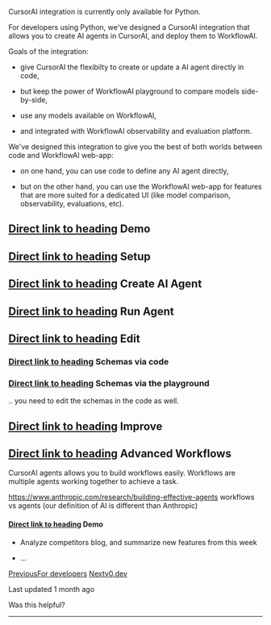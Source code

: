 CursorAI integration is currently only available for Python.

For developers using Python, we've designed a CursorAI integration that allows you to create AI agents in CursorAI, and deploy them to WorkflowAI.

Goals of the integration:

- give CursorAI the flexibilty to create or update a AI agent directly in code,

- but keep the power of WorkflowAI playground to compare models side-by-side,

- use any models available on WorkflowAI,

- and integrated with WorkflowAI observability and evaluation platform.


We've designed this integration to give you the best of both worlds between code and WorkflowAI web-app:

- on one hand, you can use code to define any AI agent directly,

- but on the other hand, you can use the WorkflowAI web-app for features that are more suited for a dedicated UI (like model comparison, observability, evaluations, etc).


## [Direct link to heading](https://docs.workflowai.com/getting-started/for-developers/cursor\#demo)    Demo

## [Direct link to heading](https://docs.workflowai.com/getting-started/for-developers/cursor\#setup)    Setup

## [Direct link to heading](https://docs.workflowai.com/getting-started/for-developers/cursor\#create-ai-agent)    Create AI Agent

## [Direct link to heading](https://docs.workflowai.com/getting-started/for-developers/cursor\#run-agent)    Run Agent

## [Direct link to heading](https://docs.workflowai.com/getting-started/for-developers/cursor\#edit)    Edit

### [Direct link to heading](https://docs.workflowai.com/getting-started/for-developers/cursor\#schemas-via-code)    Schemas via code

### [Direct link to heading](https://docs.workflowai.com/getting-started/for-developers/cursor\#schemas-via-the-playground)    Schemas via the playground

.. you need to edit the schemas in the code as well.

## [Direct link to heading](https://docs.workflowai.com/getting-started/for-developers/cursor\#improve)    Improve

## [Direct link to heading](https://docs.workflowai.com/getting-started/for-developers/cursor\#advanced-workflows)    Advanced Workflows

CursorAI agents allows you to build workflows easily. Workflows are multiple agents working together to achieve a task.

https://www.anthropic.com/research/building-effective-agents workflows vs agents (our definition of AI is different than Anthropic)

#### [Direct link to heading](https://docs.workflowai.com/getting-started/for-developers/cursor\#demo-1)    Demo

- Analyze competitors blog, and summarize new features from this week

- ...


[PreviousFor developers](https://docs.workflowai.com/getting-started/for-developers) [Nextv0.dev](https://docs.workflowai.com/getting-started/for-developers/v0.dev)

Last updated 1 month ago

Was this helpful?

* * *